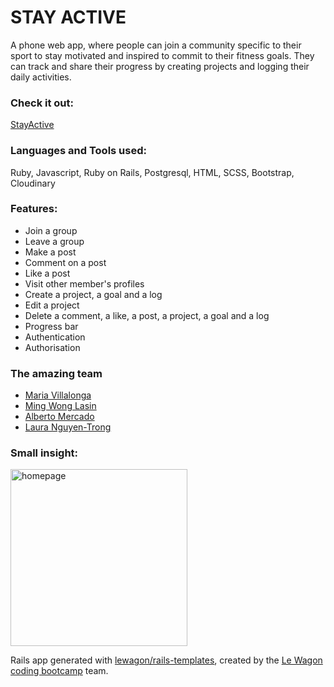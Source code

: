 <h1>STAY ACTIVE</h1>
A phone web app, where people can join a community specific to their sport to stay motivated and inspired to commit to their fitness goals. They can track and share their progress by creating projects and logging their daily activities. 

<h3>Check it out:</h3> 
<a href="https://www.stayactivecommunity.me" target="_blank">StayActive</a>

<h3>Languages and Tools used:</h3> Ruby, Javascript, Ruby on Rails, Postgresql, HTML, SCSS, Bootstrap, Cloudinary

<h3>Features:</h3>

- Join a group
- Leave a group
- Make a post
- Comment on a post
- Like a post
- Visit other member's profiles
- Create a project, a goal and a log
- Edit a project
- Delete a comment, a like, a post, a project, a goal and a log
- Progress bar
- Authentication
- Authorisation

<h3>The amazing team</h3>

- <a href="https://github.com/mvillalongacdv" target="_blank">Maria Villalonga</a>
- <a href="https://github.com/ming-wl" target="_blank">Ming Wong Lasin</a>
- <a href="https://github.com/amercadoarriola" target="_blank">Alberto Mercado </a>
- <a href="https://github.com/laurangt" target="_blank">Laura Nguyen-Trong </a>


<h3>Small insight:</h3>

<img width="283" alt="homepage" src="https://user-images.githubusercontent.com/107079059/207379916-3badc312-f744-4431-8400-dc23482cfec9.png">

Rails app generated with [lewagon/rails-templates](https://github.com/lewagon/rails-templates), created by the [Le Wagon coding bootcamp](https://www.lewagon.com) team.
